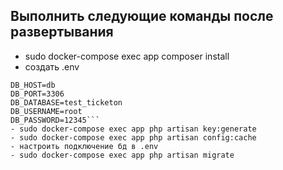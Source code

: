 ## Выполнить следующие команды после развертывания

- sudo docker-compose exec app composer install
- создать .env
```DB_CONNECTION=mysql
DB_HOST=db
DB_PORT=3306
DB_DATABASE=test_ticketon
DB_USERNAME=root
DB_PASSWORD=12345```
- sudo docker-compose exec app php artisan key:generate
- sudo docker-compose exec app php artisan config:cache
- настроить подключение бд в .env
- sudo docker-compose exec app php artisan migrate

